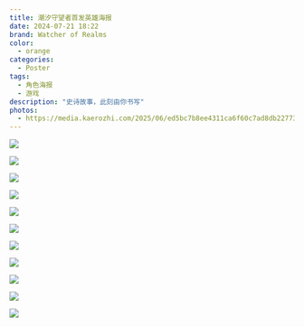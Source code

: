 ```yaml
---
title: 潮汐守望者首发英雄海报
date: 2024-07-21 18:22
brand: Watcher of Realms
color:
  - orange
categories:
  - Poster
tags:
  - 角色海报
  - 游戏
description: "史诗故事，此刻由你书写"
photos:
  - https://media.kaerozhi.com/2025/06/ed5bc7b8ee4311ca6f60c7ad8db22773.webp
---
```

![](https://media.kaerozhi.com/2025/06/90b152f24106c2ea0688ddeb46d8b004.webp)

![](https://media.kaerozhi.com/2025/06/290e734631589b66f8cddde2e3bd11d9.webp)

![](https://media.kaerozhi.com/2025/06/b483add60bb8b2111ec63b8e2fbcca02.webp)

![](https://media.kaerozhi.com/2025/06/9e100aa9f9f831cd8d869511d61341d1.webp)

![](https://media.kaerozhi.com/2025/06/d9a921f6e0c3c9dd9bf42226db952b6d.webp)

![](https://media.kaerozhi.com/2025/06/0a6430a243dd09fa29fc0bb277aa530b.webp)

![](https://media.kaerozhi.com/2025/06/49273b5c7adeb9698fd47ef14541afc1.webp)

![](https://media.kaerozhi.com/2025/06/7327a2eeb6034220a2c12b6ded216f7c.webp)

![](https://media.kaerozhi.com/2025/06/1bbd6bd32ba58c395fb74eee9f912321.webp)

![](https://media.kaerozhi.com/2025/06/ec8eea6e5348e2c3bc70a98bc696a9fb.webp)

![](https://media.kaerozhi.com/2025/06/7f39eb69e3622d5129955dc7b2f4c401.webp)


